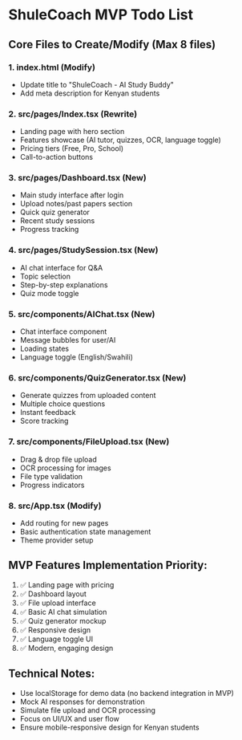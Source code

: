 # ShuleCoach MVP Todo List

## Core Files to Create/Modify (Max 8 files)

### 1. **index.html** (Modify)
- Update title to "ShuleCoach - AI Study Buddy"
- Add meta description for Kenyan students

### 2. **src/pages/Index.tsx** (Rewrite)
- Landing page with hero section
- Features showcase (AI tutor, quizzes, OCR, language toggle)
- Pricing tiers (Free, Pro, School)
- Call-to-action buttons

### 3. **src/pages/Dashboard.tsx** (New)
- Main study interface after login
- Upload notes/past papers section
- Quick quiz generator
- Recent study sessions
- Progress tracking

### 4. **src/pages/StudySession.tsx** (New)
- AI chat interface for Q&A
- Topic selection
- Step-by-step explanations
- Quiz mode toggle

### 5. **src/components/AIChat.tsx** (New)
- Chat interface component
- Message bubbles for user/AI
- Loading states
- Language toggle (English/Swahili)

### 6. **src/components/QuizGenerator.tsx** (New)
- Generate quizzes from uploaded content
- Multiple choice questions
- Instant feedback
- Score tracking

### 7. **src/components/FileUpload.tsx** (New)
- Drag & drop file upload
- OCR processing for images
- File type validation
- Progress indicators

### 8. **src/App.tsx** (Modify)
- Add routing for new pages
- Basic authentication state management
- Theme provider setup

## MVP Features Implementation Priority:
1. ✅ Landing page with pricing
2. ✅ Dashboard layout
3. ✅ File upload interface
4. ✅ Basic AI chat simulation
5. ✅ Quiz generator mockup
6. ✅ Responsive design
7. ✅ Language toggle UI
8. ✅ Modern, engaging design

## Technical Notes:
- Use localStorage for demo data (no backend integration in MVP)
- Mock AI responses for demonstration
- Simulate file upload and OCR processing
- Focus on UI/UX and user flow
- Ensure mobile-responsive design for Kenyan students